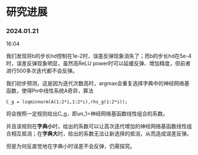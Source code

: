 # 研究进展

### 2024.01.21

16:04

我们发现将b的步长hd控制在1e-2时，误差反弹现象消失了；而b的步长hd在5e-4时，误差反弹现象明显，虽然高ReLU power时可以延缓反弹、增加精度，但前者进行500多次迭代都不会反弹。

我们初步预测，这是因为迭代次数高时，argmax会重复选择字典中的神经网络基函数，使得Pn中线性系统A奇异，算法

```
C_g = lsqminnorm(A(1:2*i,1:2*i),rhs_g(1:2*i));
```

将会按照一定规则给出C_g，即un_1=神经网络基函数线性组合的系数。

并且该规则在**字典小**时，给出的系数可以让高次迭代增加的神经网络基函数线性组合相互抵消；在**字典大**时，给出的系数无法让新选择的抵消，从而造成误差反弹。

但是为何反直觉地在字典小时误差不会反弹，仍需探究。
